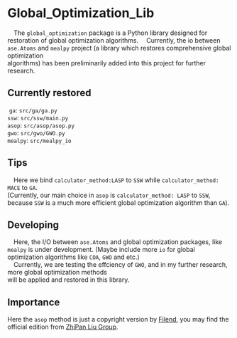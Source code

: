 # Global_Optimization_Lib

  &emsp;The `global_optimization` package is a Python library designed for restoration of global optimization algorithms. 
  &emsp;Currently, the io between `ase.Atoms` and `mealpy` project (a library which restores comprehensive global optimization  
  algorithms) has been preliminarily added into this project for further research.

## Currently restored

​ `ga`: `src/ga/ga.py`  
  `ssw`: `src/ssw/main.py`  
  `asop`: `src/asop/asop.py`  
  `gwo`: `src/gwo/GWO.py`  
  `mealpy`: `src/mealpy_io`
  
## Tips

  &emsp;Here we bind `calculator_method:LASP` to `SSW` while `calculator_method: MACE` to `GA`.  
    (Currently, our main choice in `asop` is `calculator_method: LASP` to `SSW`, because `SSW` is a much more efficient global optimization algorithm than `GA`).

## Developing  

  &emsp;Here, the I/O between `ase.Atoms` and global optimization packages, like `mealpy` is under development.
    (Maybe include more `io` for global optimization algorithms like `COA`, `GWO` and etc.)  
  &emsp;Currently, we are testing the effciency of `GWO`, and in my further research, more global optimization methods  
    will be applied and restored in this library.

## Importance

  Here the `asop` method is just a copyright version by [Filend](https://github.com/Fil-end), you may find the official edition from [ZhiPan Liu Group](https://zpliu.fudan.edu.cn/).
